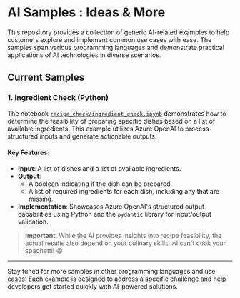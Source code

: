 # AI Samples : Ideas & More

This repository provides a collection of generic AI-related examples to help customers explore and implement common use cases with ease. The samples span various programming languages and demonstrate practical applications of AI technologies in diverse scenarios.

## Current Samples

### 1. Ingredient Check (Python)

The notebook [`recipe_check/ingredient_check.ipynb`](recipe_check/ingredient_check.ipynb) demonstrates how to determine the feasibility of preparing specific dishes based on a list of available ingredients. This example utilizes Azure OpenAI to process structured inputs and generate actionable outputs.

#### Key Features:
- **Input**: A list of dishes and a list of available ingredients.
- **Output**: 
  - A boolean indicating if the dish can be prepared.
  - A list of required ingredients for each dish, including any that are missing.
- **Implementation**: Showcases Azure OpenAI's structured output capabilities using Python and the `pydantic` library for input/output validation.

> **Important**: While the AI provides insights into recipe feasibility, the actual results also depend on your culinary skills. AI can't cook your spaghetti! 😄

---

Stay tuned for more samples in other programming languages and use cases! Each example is designed to address a specific challenge and help developers get started quickly with AI-powered solutions.